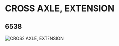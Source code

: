 # CROSS AXLE, EXTENSION
## 6538
![CROSS AXLE, EXTENSION](https://lc-www-live-s.legocdn.com/media/bricks/5/2/4112932.jpg)